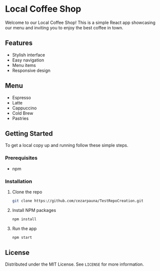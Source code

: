 # Local Coffee Shop

Welcome to our Local Coffee Shop! This is a simple React app showcasing our menu and inviting you to enjoy the best coffee in town.

## Features
- Stylish interface
- Easy navigation
- Menu items
- Responsive design

## Menu
- Espresso
- Latte
- Cappuccino
- Cold Brew
- Pastries

## Getting Started
To get a local copy up and running follow these simple steps.

### Prerequisites
- npm

### Installation
1. Clone the repo
   ```bash
   git clone https://github.com/cezarpauna/TestRepoCreation.git
   ```
2. Install NPM packages
   ```bash
   npm install
   ```
3. Run the app
   ```bash
   npm start
   ```

## License
Distributed under the MIT License. See `LICENSE` for more information.